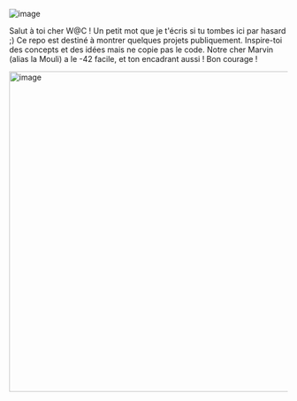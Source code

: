 ![image](https://github.com/twnguydev/Epitech/assets/154362306/188b944e-d866-4e33-8fc5-2a33878f529e)

Salut à toi cher W@C ! Un petit mot que je t'écris si tu tombes ici par hasard ;)
Ce repo est destiné à montrer quelques projets publiquement. Inspire-toi des concepts et des idées mais ne copie pas le code.
Notre cher Marvin (alias la Mouli) a le -42 facile, et ton encadrant aussi !
Bon courage !

<img width="579" alt="image" src="https://github.com/twnguydev/Epitech/assets/154362306/66eeb75d-5f4c-49eb-b306-74b508d663c9">
